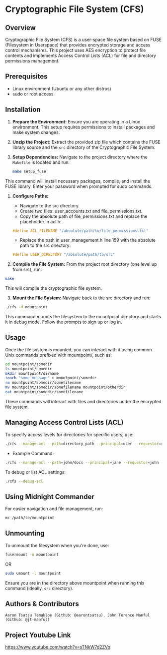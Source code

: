 # Cryptographic File System (CFS)

## Overview

Cryptographic File System (CFS) is a user-space file system based on FUSE (Filesystem in Userspace) that provides encrypted storage and access control mechanisms. This project uses AES encryption to protect file contents and implements Access Control Lists (ACL) for file and directory permissions management.

## Prerequisites

- Linux environment (Ubuntu or any other distros)
- sudo or root access

## Installation

1. **Prepare the Environment:**
   Ensure you are operating in a Linux environment. This setup requires permissions to install packages and make system changes.

2. **Unzip the Project:**
   Extract the provided zip file which contains the FUSE library source and the `src` directory of the Cryptographic File System.

3. **Setup Dependencies:**
   Navigate to the project directory where the `Makefile` is located and run:
   ```bash
   make setup_fuse
   ```

This command will install necessary packages, compile, and install the FUSE library. Enter your password when prompted for sudo commands.

1. **Configure Paths:**
    - Navigate to the src directory.
    - Create two files: user_accounts.txt and file_permissions.txt.
    - Copy the absolute path of file_permissions.txt and replace the placeholder in acl.h:
    ```c
    #define ACL_FILENAME "/absolute/path/to/file_permissions.txt"
    ```
    - Replace the path in user_management.h line 159 with the absolute path to the src directory:
    ```c
    #define USER_DIRECTORY "/absolute/path/to/src"
    ```

2. **Compile the File System:**
From the project root directory (one level up from src), run:
```bash
make
```
This will compile the cryptographic file system.

3. **Mount the File System:**
Navigate back to the src directory and run:
```bash
./cfs -d mountpoint
```
This command mounts the filesystem to the mountpoint directory and starts it in debug mode. Follow the prompts to sign up or log in.

## Usage

Once the file system is mounted, you can interact with it using common Unix commands prefixed with mountpoint/, such as:

``` bash
cd mountpoint/somedir
ls mountpoint/somedir
mkdir mountpoint/dirname
touch "some message" > mountpoint/somedir
rm mountpoint/somedir/somefilename
mv mountpoint/somedir/somefilename mountpoint/otherdir
cat mountpoint/somedir/somefilename
```
These commands will interact with files and directories under the encrypted file system.

## Managing Access Control Lists (ACL)
To specify access levels for directories for specific users, use:
``` bash
./cfs --manage-acl --path=directory_path --principal=user --requestor=requesting_user --permissions=permission_level --type=allow_or_deny --action=add_or_remove
```

- Example Command:
``` bash
./cfs --manage-acl --path=john/docs --principal=jane --requestor=john --permissions=7 --type=1 --action=0
```
To debug or list ACL settings:
``` bash
./cfs --debug-acl
```

## Using Midnight Commander
For easier navigation and file management, run:
``` bash
mc /path/to/mountpoint
```

## Unmounting
To unmount the filesystem when you're done, use:
``` bash
fusermount -u mountpoint
```

OR

``` bash
sudo umount -l mountpoint
```
Ensure you are in the directory above mountpoint when running this command (ideally, ```src``` directory).

## Authors & Contributors
```
Aaron Tsatsu Tamakloe (Github: @aarontsatsu), John Terence Manful (Github: @jt-manful)
```

## Project Youtube Link
<https://www.youtube.com/watch?v=sTNkW7d2ZVo>
